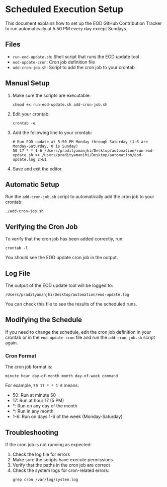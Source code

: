 # Scheduled Execution Setup

This document explains how to set up the EOD GitHub Contribution Tracker to run automatically at 5:50 PM every day except Sundays.

## Files

- `run-eod-update.sh`: Shell script that runs the EOD update tool
- `eod-update-cron`: Cron job definition file
- `add-cron-job.sh`: Script to add the cron job to your crontab

## Manual Setup

1. Make sure the scripts are executable:
   ```
   chmod +x run-eod-update.sh add-cron-job.sh
   ```

2. Edit your crontab:
   ```
   crontab -e
   ```

3. Add the following line to your crontab:
   ```
   # Run EOD update at 5:50 PM Monday through Saturday (1-6 are Monday-Saturday, 0 is Sunday)
   50 17 * * 1-6 /Users/pradityamanjhi/Desktop/automation/run-eod-update.sh >> /Users/pradityamanjhi/Desktop/automation/eod-update.log 2>&1
   ```

4. Save and exit the editor.

## Automatic Setup

Run the `add-cron-job.sh` script to automatically add the cron job to your crontab:

```
./add-cron-job.sh
```

## Verifying the Cron Job

To verify that the cron job has been added correctly, run:

```
crontab -l
```

You should see the EOD update cron job in the output.

## Log File

The output of the EOD update tool will be logged to:

```
/Users/pradityamanjhi/Desktop/automation/eod-update.log
```

You can check this file to see the results of the scheduled runs.

## Modifying the Schedule

If you need to change the schedule, edit the cron job definition in your crontab or in the `eod-update-cron` file and run the `add-cron-job.sh` script again.

### Cron Format

The cron job format is:

```
minute hour day-of-month month day-of-week command
```

For example, `50 17 * * 1-6` means:
- 50: Run at minute 50
- 17: Run at hour 17 (5 PM)
- *: Run on any day of the month
- *: Run in any month
- 1-6: Run on days 1-6 of the week (Monday-Saturday)

## Troubleshooting

If the cron job is not running as expected:

1. Check the log file for errors
2. Make sure the scripts have execute permissions
3. Verify that the paths in the cron job are correct
4. Check the system logs for cron-related errors:
   ```
   grep cron /var/log/system.log
   ```
